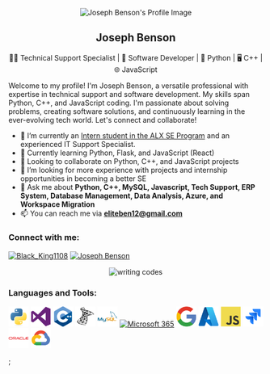 <!-- Your Profile Image -->
<p align="center">
  <img width="1020" src="https://media.istockphoto.com/id/1197298065/photo/close-up-css-html-code-on-monitor-screen-with-black-background.jpg?s=1024x1024&w=is&k=20&c=Vkwl2WjQQAFruzfwlGY8lLCMLQn6lvuZ7B11opLp1t4=" alt="Joseph Benson's Profile Image">
</p>

<!-- Profile Introduction -->
<h2 align="center">Joseph Benson</h2>
<p align="center">
  👨‍💻 Technical Support Specialist | 🚀 Software Developer | 🐍 Python | 🖥️ C++ | 🌐 JavaScript
</p>

Welcome to my profile! I'm Joseph Benson, a versatile professional with expertise in technical support and software development. My skills span Python, C++, and JavaScript coding. I'm passionate about solving problems, creating software solutions, and continuously learning in the ever-evolving tech world. Let's connect and collaborate!

<!-- Current Status -->
- 🔭 I’m currently an [Intern student in the ALX SE Program](https://www.alxafrica.com/software-engineering-2023/) and an experienced IT Support Specialist.
- 🌱 Currently learning Python, Flask, and JavaScript (React)
- 👯 Looking to collaborate on Python, C++, and JavaScript projects
- 🤝 I’m looking for more experience with projects and internship opportunities in becoming a better SE
- 💬 Ask me about **Python, C++, MySQL, Javascript, Tech Support, ERP System, Database Management, Data Analysis, Azure, and Workspace Migration**
- 📫 You can reach me via **eliteben12@gmail.com**

<!-- Social Media Links -->
<h3 align="left">Connect with me:</h3>
<p align="left">
  <a href="https://twitter.com/Black_King1108" target="blank"><img align="center" src="https://raw.githubusercontent.com/rahuldkjain/github-profile-readme-generator/master/src/images/icons/Social/twitter.svg" alt="Black_King1108" height="30" width="40" /></a>
  <a href="https://www.linkedin.com/in/joseph-benson-74b831224/" target="blank"><img align="center" src="https://raw.githubusercontent.com/rahuldkjain/github-profile-readme-generator/master/src/images/icons/Social/linked-in-alt.svg" alt="Joseph Benson" height="30" width="40" /></a>
</p>

<!-- Coding GIF -->
<p align="center">
  <img alt="writing codes" width="1020" height="200" align="center" src="https://miro.medium.com/v2/resize:fit:4800/1*mB6YLIGqIk1hTzU6Fb12zQ.gif">
</p>

<!-- Languages and Tools -->
<h3 align="left">Languages and Tools:</h3>
<p align="left">
<a href="https://www.python.org" target="_blank" rel="noreferrer"><img src="https://raw.githubusercontent.com/devicons/devicon/master/icons/python/python-original.svg" alt="Python" width="40" height="40"/></a>
            <a href="https://visualstudio.microsoft.com/vs/" target="_blank" rel="noreferrer"><img src="https://raw.githubusercontent.com/devicons/devicon/master/icons/visualstudio/visualstudio-plain.svg" alt="VB.NET" width="40" height="40"/></a>
            <a href="https://isocpp.org/" target="_blank" rel="noreferrer"><img src="https://raw.githubusercontent.com/devicons/devicon/master/icons/cplusplus/cplusplus-original.svg" alt="C++" width="40" height="40"/></a>
            <a href="https://www.microsoft.com/en-us/sql-server" target="_blank" rel="noreferrer"><img src="https://raw.githubusercontent.com/devicons/devicon/master/icons/microsoftsqlserver/microsoftsqlserver-plain.svg" alt="SQL" width="40" height="40"/></a>
            <a href="https://www.mysql.com/" target="_blank" rel="noreferrer"><img src="https://raw.githubusercontent.com/devicons/devicon/master/icons/mysql/mysql-original-wordmark.svg" alt="MySQL" width="40" height="40"/></a>
            <a href="https://www.microsoft.com/en-us/microsoft-365" target="_blank" rel="noreferrer"><img src="https://raw.githubusercontent.com/devicons/devicon/master/icons/microsoft/microsoft-original.svg" alt="Microsoft 365" width="40" height="40"/></a>
            <a href="https://www.google.com/" target="_blank" rel="noreferrer"><img src="https://raw.githubusercontent.com/devicons/devicon/master/icons/google/google-original.svg" alt="Google" width="40" height="40"/></a>
            <a href="https://azure.microsoft.com/" target="_blank" rel="noreferrer"><img src="https://raw.githubusercontent.com/devicons/devicon/master/icons/azure/azure-original.svg" alt="Azure" width="40" height="40"/></a>
            <a href="https://developer.mozilla.org/en-US/docs/Web/JavaScript" target="_blank" rel="noreferrer"><img src="https://raw.githubusercontent.com/devicons/devicon/master/icons/javascript/javascript-original.svg" alt="JavaScript" width="40" height="40"/></a>
            <a href="https://www.atlassian.com/software/jira" target="_blank" rel="noreferrer"><img src="https://raw.githubusercontent.com/devicons/devicon/master/icons/jira/jira-original.svg" alt="Jira" width="40" height="40"/></a>
            <a href="https://www.oracle.com/cloud/saas/service-cloud.html" target="_blank" rel="noreferrer"><img src="https://raw.githubusercontent.com/devicons/devicon/master/icons/oracle/oracle-original.svg" alt="Oracle Service Cloud" width="40" height="40"/></a>
            <a href="https://cloud.google.com/" target="_blank" rel="noreferrer"><img src="https://raw.githubusercontent.com/devicons/devicon/master/icons/googlecloud/googlecloud-original.svg" alt="Cloud Support" width="40" height="40"/></a>
        </p>;
